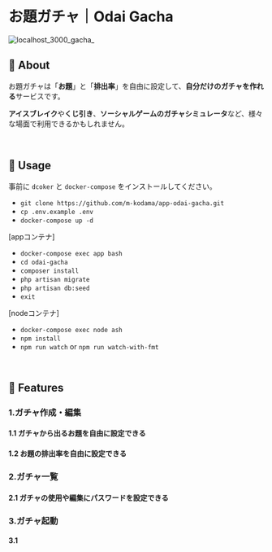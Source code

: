 # お題ガチャ｜Odai Gacha

![localhost_3000_gacha_](https://user-images.githubusercontent.com/28724739/74842408-b61b3b00-536d-11ea-869c-abfc83c06bb3.png)

## 🦖 About
お題ガチャは「**お題**」と「**排出率**」を自由に設定して、**自分だけのガチャを作れる**サービスです。

**アイスブレイク**や**くじ引き**、**ソーシャルゲームのガチャシミュレータ**など、様々な場面で利用できるかもしれません。

<br>

## 🦖 Usage

事前に `dcoker` と `docker-compose` をインストールしてください。

- `git clone https://github.com/m-kodama/app-odai-gacha.git`
- `cp .env.example .env`
- `docker-compose up -d`

[appコンテナ]
- `docker-compose exec app bash`
- `cd odai-gacha`
- `composer install`
- `php artisan migrate`
- `php artisan db:seed`
- `exit`

[nodeコンテナ]
- `docker-compose exec node ash`
- `npm install`
- `npm run watch` or `npm run watch-with-fmt`

<br>

## 🦖 Features

### 1.ガチャ作成・編集
#### 1.1 ガチャから出るお題を自由に設定できる
#### 1.2 お題の排出率を自由に設定できる

### 2.ガチャ一覧
#### 2.1 ガチャの使用や編集にパスワードを設定できる

### 3.ガチャ起動
#### 3.1 
